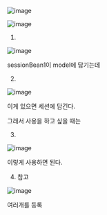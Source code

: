 ![image](https://user-images.githubusercontent.com/108928206/189571831-9d751547-3d84-4274-8965-5a4c84d3caa0.png)

![image](https://user-images.githubusercontent.com/108928206/189572127-b889a565-266d-4f5b-b421-3ea4fe1f4ba0.png)


1.

![image](https://user-images.githubusercontent.com/108928206/189572169-ed74b63d-7ecb-4363-926a-1e476b5f3466.png)

sessionBean1이 model에 담기는데

2.

![image](https://user-images.githubusercontent.com/108928206/189572224-9b4fe6b8-90c8-4d34-a2e2-f8368ad23406.png)

이게 있으면 세션에 담긴다.

그래서 사용을 하고 싶을 때는

3.

![image](https://user-images.githubusercontent.com/108928206/189572267-5992ac13-5597-4c87-a2e5-8d47fed0b003.png)

이렇게 사용하면 된다.

4. 참고

![image](https://user-images.githubusercontent.com/108928206/189572537-7e4dd813-c82d-4467-a379-4805341168c0.png)

여러개를 등록

